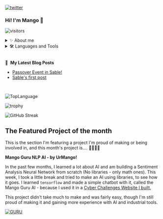 
[![twitter](https://img.shields.io/twitter/follow/_NoamRaz_?logo=twitter&style=for-the-badge)](https://twitter.com/_NoamRaz_) 
### Hi! I'm Mango 👋
![visitors](https://visitor-badge.glitch.me/badge?page_id=UrMango)
<details>
 <summary>✨ About me</summary>
 <br/>
I'm a game developer & programmer, video editor and graphic designer, and the creator of:
</br>
</br>

[Sable World](https://sable.co.il) - a free, fun, and safe adventure world for kids and teenagers.

Programming for me is the freedom to make dreams a reality technologically.
I love learning and experiencing new languages and technological tools.
</details>

<details>
<summary>🛠️ Languages and Tools</summary>
 <br/>
Some of the technological tools and languages i'm experiencing with are:

**Languages:**
 - Assembly, C, C++, C#, JS, Python, SQL, Java and Lua.

**Tools:**
 - Unity, Node.js, HTML & CSS, HTML5, Git, MongoDB and WireShark.
</details>
<br/>

📕 &nbsp;**My Latest Blog Posts**
- [Passover Event in Sable!](https://sable.co.il/blog/post/6255d19a85b21c54e233b7a3)
- [Sable's first post](https://sable.co.il/blog/post/61e7e228d3d99dd3b3a1982b)

<br/>

![TopLanguage](https://github-readme-stats.vercel.app/api/top-langs/?username=UrMango&layout=compact&theme=dark)

![trophy](https://github-profile-trophy.vercel.app/?username=UrMango&theme=onedark)

![GitHub Streak](https://github-readme-streak-stats.herokuapp.com?user=UrMango&theme=dark&date_format=M%20j%5B%2C%20Y%5D&fire=00FF02)

## The Featured Project of the month
This is the section I'm featuring a project I'm proud of making or being involved in,
and this month's project is.... 🥁🥁🥁🥁

 **Mango Guru NLP AI - by UrMango!**
 
 In the past few months, I learned a lot about AI and am building a Sentiment Analysis Neural Network from scratch (No libraries - only math ones).
 This week, I took a little break and tried to make an AI using libraries, to see how it goes. I learned `tensorflow` and made a simple chatbot with it, called the Mango Guru AI - because I used it in a [Cyber Challenges Website I built.](https://mangosecrets.com)

 This project didn't take much to make and was fairly easy, though I'm still proud of making it and gaining more experience with AI and industrial tools.

[![GURU](https://github-readme-stats.vercel.app/api/pin/?username=UrMango&repo=mangoguru-ai&theme=dark)](https://github.com/UrMango/mangoguru-ai)

